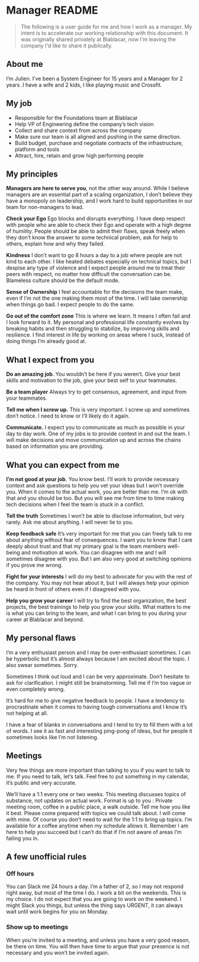 # Manager README

> The following is a user guide for me and how I work as a manager.
> My intent is to accelerate our working relationship with this document.
> It was originally shared privately at Blablacar, now I'm leaving the company I'd like to share it publically.

## About me
I’m Julien. I’ve been a System Engineer for 15 years and a Manager for 2 years .I have a wife and 2 kids, I like playing music and Crossfit.

## My job
* Responsible for the Foundations team at Blablacar
* Help VP of Engineering define the company’s tech vision
* Collect and share context from across the company
* Make sure our team is all aligned and pushing in the same direction.
* Build budget, purchase and negotiate contracts  of the infrastructure, platform and tools
* Attract, hire, retain and grow high performing people


## My principles
**Managers are here to serve you**, not the other way around. While I believe managers are an essential part of a scaling organization, I don’t believe they have a monopoly on leadership, and I work hard to build opportunities in our team for non-managers to lead.

**Check your Ego** Ego blocks and disrupts everything. I have deep respect with people who are able to check their Ego and operate with a high degree of humility. People should be able to admit their flaws, speak freely when they don’t know the answer to some technical problem, ask for help to others, explain how and why they failed.

**Kindness** I don’t want to go 8 hours a day to a job where people are not kind to each other.  I like heated debates especially on technical topics, but I despise any type of violence and I expect people around me to treat their peers with respect, no matter how difficult the conversation can be. Blameless culture should be the default mode. 

**Sense of Ownership**  I feel accountable for the decisions the team make, even if I’m not the one making them most of the time. I will take ownership when things go bad. I expect people to do the same.

**Go out of the comfort zone** This is where we learn. It means I often fail and I look forward to it. My personal and professional life constantly evolves by breaking habits and then struggling to stabilize, by improving skills and resilience. I find interest in life by working on areas where I suck, instead of doing things I’m already good at.

## What I expect from you
**Do an amazing job**. You wouldn’t be here if you weren’t. Give your best skills and motivation to the job, give your best self to your teammates.

**Be a team player** Always try to get consensus, agreement, and input from your teammates.

**Tell me when I screw up.** This is very important. I screw up and sometimes don’t notice. I need to know or I’ll likely do it again.

**Communicate.**  I expect you to communicate as much as possible in your day to day work. One of my jobs is to provide context in and out the team. I will make decisions and move communication up and across the chains based on information you are providing.

## What you can expect from me
**I’m not good at your job**. You know best. I’ll work to provide necessary context and ask questions to help you vet your ideas but I won’t override you. When it comes to the actual work, you are better than me. I’m ok with that and you should be too. But you will see me from time to time making tech decisions when I feel the team is stuck in a conflict.

**Tell the truth** Sometimes I won’t be able to disclose information, but very rarely. Ask me about anything. I will never lie to you.

**Keep feedback safe** It’s very important for me that you can freely talk to me about anything without fear of consequences. I want you to know that I care deeply about trust and that my primary goal is the team members well-being and motivation at work.
You can disagree with me and I will sometimes disagree with you. But I am also very good at switching opinions if you prove me wrong.

**Fight for your interests** I will do my best to advocate for you with the rest of the company. You may not hear about it, but I will always help your opinion be heard in front of others even if I disagreed with you.

**Help you grow your career** I will try to find the best organization, the best projects, the best trainings to help you grow your skills. What matters to me is what you can bring to the team, and what I can bring to you during your career at Blablacar and beyond.

## My personal flaws 
I’m a very enthusiast person and I may be over-enthusiast sometimes. I can be hyperbolic but it’s almost always because I am excited about the topic. I also swear sometimes. Sorry.

Sometimes I think out loud and I can be very approximate. Don’t hesitate to ask for clarification. I might still be brainstorming. Tell me if I’m too vague or even completely wrong.

It’s hard for me to give negative feedback to people. I have a tendency to procrastinate when it comes to having tough conversations and I know it’s not helping at all. 

I have a fear of blanks in conversations and I tend to try to fill them with a lot of words. I see it as fast  and interesting ping-pong of ideas, but for people it sometimes looks like I’m not listening.

## Meetings
Very few things are more important than talking to you if you want to talk to me. If you need to talk, let’s talk. Feel free to put something in my calendar, it’s public and very accurate.

We’ll have a 1:1 every one or two weeks. This meeting discusses topics of substance, not updates on actual work.
Format is up to you : Private meeting room, coffee in a public place, a walk outside. Tell me how you like it best.
Please come prepared with topics we could talk about. I will come with mine.
Of course you don’t need to wait for the 1:1 to bring up topics. I’m available for a coffee anytime when my schedule allows it.
Remember I am here to help you succeed but I can’t do that if I’m not aware of areas I’m failing you in.

## A few unofficial rules
### Off hours
You can Slack me 24 hours a day. I’m a father of 2, so I may not respond right away, but most of the time I do. 
I work a bit on the weekends. This is my choice. I do not expect that you are going to work on the weekend. I might Slack you things, but unless the thing says URGENT, it can always wait until work begins for you on Monday.

### Show up to meetings 
When you’re invited to a meeting, and unless you have a very good reason, be there on time. You will then have time to argue that your presence is not necessary and you won’t be invited again.

